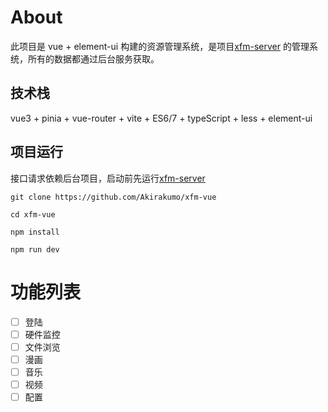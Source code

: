 # About

此项目是 vue + element-ui 构建的资源管理系统，是项目[xfm-server](https://github.com/Akirakumo/xfm-server) 的管理系统，所有的数据都通过后台服务获取。

## 技术栈

vue3 + pinia + vue-router + vite + ES6/7 + typeScript + less + element-ui

## 项目运行

接口请求依赖后台项目，启动前先运行[xfm-server](https://github.com/Akirakumo/xfm-server)

```
git clone https://github.com/Akirakumo/xfm-vue

cd xfm-vue  

npm install

npm run dev

```

# 功能列表

- [ ] 登陆
- [ ] 硬件监控
- [ ] 文件浏览
- [ ] 漫画
- [ ] 音乐
- [ ] 视频
- [ ] 配置
